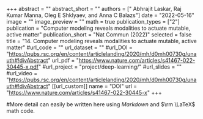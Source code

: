 +++
abstract = ""
abstract_short = ""
authors = [" Abhrajit Laskar, Raj Kumar Manna, Oleg E Shklyaev,  and Anna C Balazs"]
date = "2022-05-16"
image = ""
image_preview = ""
math = true
publication_types = ["2"]
publication = "Computer modeling reveals modalities to actuate mutable, active matter"
publication_short = "Nat Commun (2022)"
selected = false
title = "14. Computer modeling reveals modalities to actuate mutable, active matter"
#url_code = ""
url_dataset = ""
#url_DOI = "https://pubs.rsc.org/en/content/articlelanding/2020/mh/d0mh00730g/unauth#!divAbstract"
url_pdf = "https://www.nature.com/articles/s41467-022-30445-x.pdf"
#url_project = "project/deep-learning/"
#url_slides = ""
#url_video = "https://pubs.rsc.org/en/content/articlelanding/2020/mh/d0mh00730g/unauth#!divAbstract"
[[url_custom]]
    name = "DOI"
    url = "https://www.nature.com/articles/s41467-022-30445-x"
+++

#More detail can easily be written here using *Markdown* and $\rm \LaTeX$ math code.
